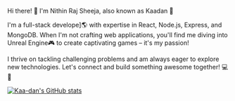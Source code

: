 
Hi there! 👋
I'm Nithin Raj Sheeja, also known as Kaadan 🌟

I'm a full-stack develope]🌎 with expertise in React, Node.js, Express, and MongoDB. When I'm not crafting web applications, you'll find me diving into Unreal Engine🎮 to create captivating games – it's my passion!

I thrive on tackling challenging problems and am always eager to explore new technologies. Let's connect and build something awesome together! 💻🚀

[![Kaa-dan's GitHub stats](https://github-readme-stats.vercel.app/api?username=Kaa-dan&count_private=true&show_icons=true&theme=synthwave)](https://github.com/anuraghazra/github-readme-stats)
